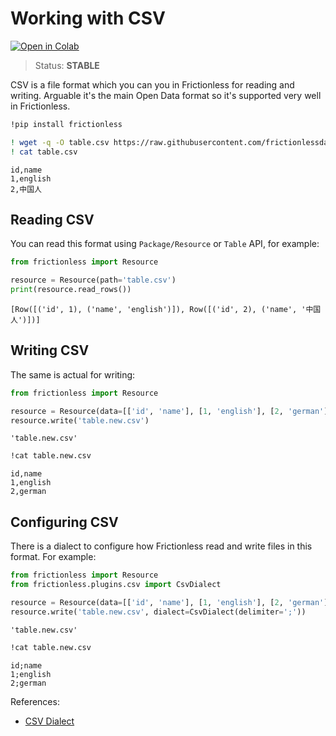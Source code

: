 # Working with CSV

[![Open in Colab](https://colab.research.google.com/assets/colab-badge.svg)](https://colab.research.google.com/drive/1AcrdANwgw_wEhqI9ayf4ihJo24LXilFG)



> Status: **STABLE**

CSV is a file format which you can you in Frictionless for reading and writing. Arguable it's the main Open Data format so it's supported very well in Frictionless.


```bash
!pip install frictionless
```


```bash
! wget -q -O table.csv https://raw.githubusercontent.com/frictionlessdata/frictionless-py/master/data/table.csv
! cat table.csv
```

    id,name
    1,english
    2,中国人


## Reading CSV


You can read this format using `Package/Resource` or `Table` API, for example:


```python
from frictionless import Resource

resource = Resource(path='table.csv')
print(resource.read_rows())
```

    [Row([('id', 1), ('name', 'english')]), Row([('id', 2), ('name', '中国人')])]


## Writing CSV

The same is actual for writing:


```python
from frictionless import Resource

resource = Resource(data=[['id', 'name'], [1, 'english'], [2, 'german']])
resource.write('table.new.csv')
```




    'table.new.csv'




```bash
!cat table.new.csv
```

    id,name
    1,english
    2,german


## Configuring CSV

There is a dialect to configure how Frictionless read and write files in this format. For example:


```python
from frictionless import Resource
from frictionless.plugins.csv import CsvDialect

resource = Resource(data=[['id', 'name'], [1, 'english'], [2, 'german']])
resource.write('table.new.csv', dialect=CsvDialect(delimiter=';'))
```




    'table.new.csv'




```bash
!cat table.new.csv
```

    id;name
    1;english
    2;german


References:
- [CSV Dialect](https://frictionlessdata.io/tooling/python/formats-reference/#csv)